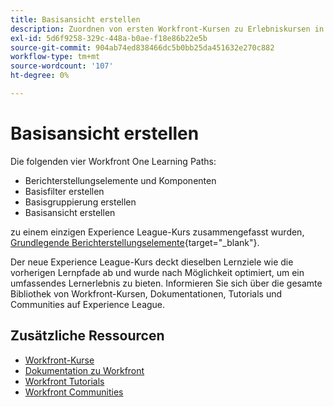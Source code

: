 ```yaml
---
title: Basisansicht erstellen
description: Zuordnen von ersten Workfront-Kursen zu Erlebniskursen in Liga-Kursen
exl-id: 5d6f9258-329c-448a-b0ae-f18e86b22e5b
source-git-commit: 904ab74ed838466dc5b0bb25da451632e270c882
workflow-type: tm+mt
source-wordcount: '107'
ht-degree: 0%

---
```


# Basisansicht erstellen

Die folgenden vier Workfront One Learning Paths:

* Berichterstellungselemente und Komponenten
* Basisfilter erstellen
* Basisgruppierung erstellen
* Basisansicht erstellen

zu einem einzigen Experience League-Kurs zusammengefasst wurden, [Grundlegende Berichterstellungselemente](https://experienceleague.adobe.com/?recommended=Workfront-U-1-2022.1.reporting){target="_blank"}.

Der neue Experience League-Kurs deckt dieselben Lernziele wie die vorherigen Lernpfade ab und wurde nach Möglichkeit optimiert, um ein umfassendes Lernerlebnis zu bieten.  Informieren Sie sich über die gesamte Bibliothek von Workfront-Kursen, Dokumentationen, Tutorials und Communities auf Experience League.

## Zusätzliche Ressourcen

* [Workfront-Kurse](https://experienceleague.adobe.com/?lang=en&amp;Solution=Workfront#courses)
* [Dokumentation zu Workfront](https://experienceleague.adobe.com/docs/workfront.html)
* [Workfront Tutorials](https://experienceleague.adobe.com/docs/workfront-learn/tutorials-workfront/home.html)
* [Workfront Communities](https://experienceleaguecommunities.adobe.com/t5/workfront/ct-p/workfront)

